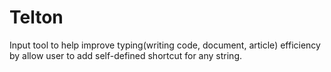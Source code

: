 # Telton
Input tool to help improve typing(writing code, document, article) efficiency by allow user to add self-defined shortcut for any string.
